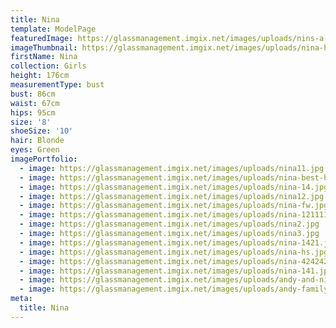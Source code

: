 ```yaml
---
title: Nina
template: ModelPage
featuredImage: https://glassmanagement.imgix.net/images/uploads/nins-a-banner.jpg
imageThumbnail: https://glassmanagement.imgix.net/images/uploads/nina-hs.jpg
firstName: Nina
collection: Girls
height: 176cm
measurementType: bust
bust: 86cm
waist: 67cm
hips: 95cm
size: '8'
shoeSize: '10'
hair: Blonde
eyes: Green
imagePortfolio:
  - image: https://glassmanagement.imgix.net/images/uploads/nina11.jpg
  - image: https://glassmanagement.imgix.net/images/uploads/nina-best-hs.jpg
  - image: https://glassmanagement.imgix.net/images/uploads/nina-14.jpg
  - image: https://glassmanagement.imgix.net/images/uploads/nina12.jpg
  - image: https://glassmanagement.imgix.net/images/uploads/nina-fw.jpg
  - image: https://glassmanagement.imgix.net/images/uploads/nina-12111111.jpg
  - image: https://glassmanagement.imgix.net/images/uploads/nina2.jpg
  - image: https://glassmanagement.imgix.net/images/uploads/nina3.jpg
  - image: https://glassmanagement.imgix.net/images/uploads/nina-1421.jpg
  - image: https://glassmanagement.imgix.net/images/uploads/nina-hs.jpg
  - image: https://glassmanagement.imgix.net/images/uploads/nina-424242.jpg
  - image: https://glassmanagement.imgix.net/images/uploads/nina-141.jpg
  - image: https://glassmanagement.imgix.net/images/uploads/andy-and-nina.jpg
  - image: https://glassmanagement.imgix.net/images/uploads/andy-family.jpg
meta:
  title: Nina
---
```


